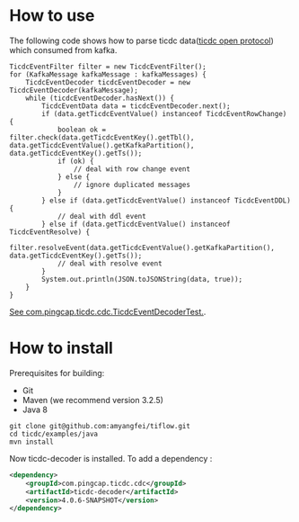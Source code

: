 # How to use

The following code shows how to parse ticdc data([ticdc open protocol](https://docs.pingcap.com/tidb/stable/ticdc-open-protocol)) which consumed from kafka.

```
TicdcEventFilter filter = new TicdcEventFilter();
for (KafkaMessage kafkaMessage : kafkaMessages) {
    TicdcEventDecoder ticdcEventDecoder = new TicdcEventDecoder(kafkaMessage);
    while (ticdcEventDecoder.hasNext()) {
        TicdcEventData data = ticdcEventDecoder.next();
        if (data.getTicdcEventValue() instanceof TicdcEventRowChange) {
            boolean ok = filter.check(data.getTicdcEventKey().getTbl(), data.getTicdcEventValue().getKafkaPartition(), data.getTicdcEventKey().getTs());
            if (ok) {
                // deal with row change event
            } else {
                // ignore duplicated messages
            }
        } else if (data.getTicdcEventValue() instanceof TicdcEventDDL) {
            // deal with ddl event
        } else if (data.getTicdcEventValue() instanceof TicdcEventResolve) {
            filter.resolveEvent(data.getTicdcEventValue().getKafkaPartition(), data.getTicdcEventKey().getTs());
            // deal with resolve event
        }
        System.out.println(JSON.toJSONString(data, true));
    }
}

```
[See com.pingcap.ticdc.cdc.TicdcEventDecoderTest.](src/test/java/com/amyangfei/tiflow/cdc/TicdcEventDecoderTest.java).

# How to install
Prerequisites for building:

* Git
* Maven (we recommend version 3.2.5)
* Java 8

```
git clone git@github.com:amyangfei/tiflow.git
cd ticdc/examples/java
mvn install
```

Now ticdc-decoder is installed. To add a dependency :

```xml
<dependency>
    <groupId>com.pingcap.ticdc.cdc</groupId>
    <artifactId>ticdc-decoder</artifactId>
    <version>4.0.6-SNAPSHOT</version>
</dependency>
``` 
